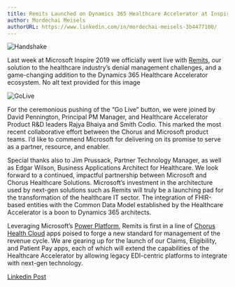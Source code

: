 ```yaml
---
title: Remits Launched on Dynamics 365 Healthcare Accelerator at Inspire
author: Mordechai Meisels
authorURL: https://www.linkedin.com/in/mordechai-meisels-3b4477100/
---
```

![Handshake](https://media.licdn.com/dms/image/C4E12AQFolshnpiioxg/article-cover_image-shrink_720_1280/0?e=1569456000&v=beta&t=k2oOktD24ETJw7I2QEVWKL1_I2NPKZWDQxzwB0u6bqo)

Last week at Microsoft Inspire 2019 we officially went live with [Remits](https://www.chorus.cloud/modules/remits/), our solution to the healthcare industry’s denial management challenges, and a game-changing addition to the Dynamics 365 Healthcare Accelerator ecosystem. 
No alt text provided for this image

![GoLive](https://media.licdn.com/dms/image/C4E12AQFF6qGWrMnfbw/article-inline_image-shrink_1500_2232/0?e=1569456000&v=beta&t=30Y1xv2EE-mX0dw_lsmc6mApbzObjDDhe5lZQhm9cV4)

For the ceremonious pushing of the “Go Live” button, we were joined by David Pennington, Principal PM Manager, and Healthcare Accelerator Product R&D leaders Rajya Bhaiya and Smith Codio. This marked the most recent collaborative effort between the Chorus and Microsoft product teams. I’d like to commend Microsoft for delivering on its promise to serve as a partner, resource, and enabler.   

Special thanks also to Jim Prussack, Partner Technology Manager, as well as Edgar Wilson, Business Applications Architect for Healthcare. We look forward to a continued, impactful partnership between Microsoft and Chorus Healthcare Solutions. Microsoft’s investment in the architecture used by next-gen solutions such as Remits will truly be a launching pad for the transformation of the healthcare IT sector.  The integration of FHIR-based entities with the Common Data Model established by the Healthcare Accelerator is a boon to Dynamics 365 architects. 

Leveraging Microsoft’s [Power Platform](https://powerplatform.microsoft.com/en-us/), Remits is first in a line of [Chorus Health Cloud](http://www.chorus.cloud/) apps poised to forge a new standard for management of the revenue cycle. We are gearing up for the launch of our Claims, Eligibility, and Patient Pay apps, each of which will extend the capabilities of the Healthcare Accelerator by allowing legacy EDI-centric platforms to integrate with next-gen technology.
 
[Linkedin Post](https://www.linkedin.com/pulse/remits-launched-dynamics-365-healthcare-accelerator-inspire-meisels/)